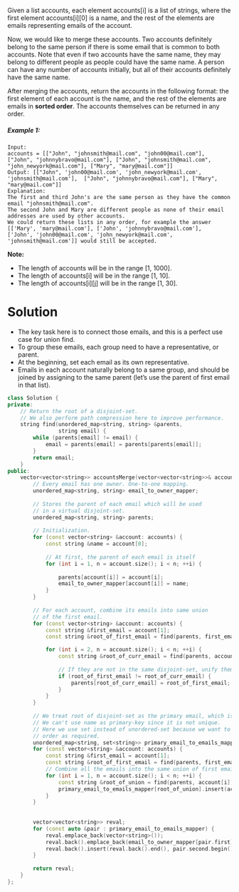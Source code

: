 Given a list accounts, each element accounts[i] is a list of strings, where the first element accounts[i][0] is a name, and the rest of the elements are emails representing emails of the account.

Now, we would like to merge these accounts. Two accounts definitely belong to the same person if there is some email that is common to both accounts. Note that even if two accounts have the same name, they may belong to different people as people could have the same name. A person can have any number of accounts initially, but all of their accounts definitely have the same name.

After merging the accounts, return the accounts in the following format: the first element of each account is the name, and the rest of the elements are emails in __sorted order__. The accounts themselves can be returned in any order.

##### Example 1:

```
Input: 
accounts = [["John", "johnsmith@mail.com", "john00@mail.com"], ["John", "johnnybravo@mail.com"], ["John", "johnsmith@mail.com", "john_newyork@mail.com"], ["Mary", "mary@mail.com"]]
Output: [["John", 'john00@mail.com', 'john_newyork@mail.com', 'johnsmith@mail.com'],  ["John", "johnnybravo@mail.com"], ["Mary", "mary@mail.com"]]
Explanation: 
The first and third John's are the same person as they have the common email "johnsmith@mail.com".
The second John and Mary are different people as none of their email addresses are used by other accounts.
We could return these lists in any order, for example the answer [['Mary', 'mary@mail.com'], ['John', 'johnnybravo@mail.com'], 
['John', 'john00@mail.com', 'john_newyork@mail.com', 'johnsmith@mail.com']] would still be accepted.
```

__Note:__

* The length of accounts will be in the range [1, 1000].
* The length of accounts[i] will be in the range [1, 10].
* The length of accounts[i][j] will be in the range [1, 30].

# Solution

* The key task here is to connect those emails, and this is a perfect use case for union find.  
* To group these emails, each group need to have a representative, or parent.  
* At the beginning, set each email as its own representative.  
* Emails in each account naturally belong to a same group, and should be joined by assigning to the same parent (let’s use the parent of first email in that list).  

```cpp
class Solution {
private:
    // Return the root of a disjoint-set.
    // We also perform path compression here to improve performance.
    string find(unordered_map<string, string> &parents,
                string email) {
        while (parents[email] != email) {
            email = parents[email] = parents[parents[email]];
        }
        return email;
    } 
public:
    vector<vector<string>> accountsMerge(vector<vector<string>>& accounts) {
        // Every email has one owner. One-to-one mapping.
        unordered_map<string, string> email_to_owner_mapper;
        
        // Stores the parent of each email which will be used 
        // in a virtual disjoint-set.
        unordered_map<string, string> parents;
       
        // Initialization.
        for (const vector<string> &account: accounts) {
            const string &name = account[0];
            
            // At first, the parent of each email is itself
            for (int i = 1, n = account.size(); i < n; ++i) {
                
                parents[account[i]] = account[i];
                email_to_owner_mapper[account[i]] = name;
            }
        }
        
        // For each account, combine its emails into same union
        // of the first email.
        for (const vector<string> &account: accounts) {
            const string &first_email = account[1];
            const string &root_of_first_email = find(parents, first_email);

            for (int i = 2, n = account.size(); i < n; ++i) {
                const string &root_of_curr_email = find(parents, account[i]);
                
                // If they are not in the same disjoint-set, unify them
                if (root_of_first_email != root_of_curr_email) {
                    parents[root_of_curr_email] = root_of_first_email;
                }
            }
        }
        
        // We treat root of disjoint-set as the primary email, which is unique.
        // We can't use name as primary-key since it is not unique.
        // Here we use set instead of unordered-set because we want to keep the insertion
        // order as required.
        unordered_map<string, set<string>> primary_email_to_emails_mapper;
        for (const vector<string> &account: accounts) {
            const string &first_email = account[1];
            const string &root_of_first_email = find(parents, first_email);
            // Combine all the emails into the same union of first email
            for (int i = 1, n = account.size(); i < n; ++i) {
                const string &root_of_union = find(parents, account[i]);
                primary_email_to_emails_mapper[root_of_union].insert(account[i]);
            }
        }
        
        
        vector<vector<string>> reval;
        for (const auto &pair : primary_email_to_emails_mapper) {
            reval.emplace_back(vector<string>());
            reval.back().emplace_back(email_to_owner_mapper[pair.first]);
            reval.back().insert(reval.back().end(), pair.second.begin(), pair.second.end());
        }
        
        return reval;
    }
};
```
